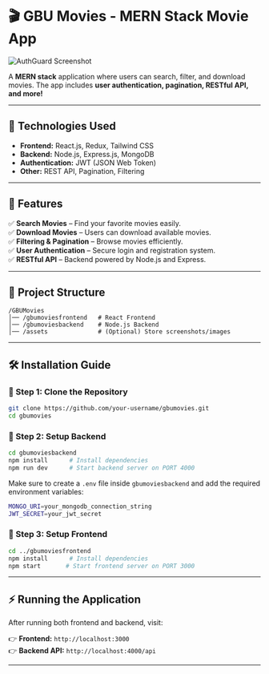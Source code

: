 
# 🎬 GBU Movies - MERN Stack Movie App  


![AuthGuard Screenshot](https://res.cloudinary.com/dls2tnwrx/image/upload/v1739529789/Screenshot_2025-02-14_161248_kyphka.png)  

A **MERN stack** application where users can search, filter, and download movies. The app includes **user authentication, pagination, RESTful API, and more!**  

---

## 📌 Technologies Used  

- **Frontend:** React.js, Redux, Tailwind CSS  
- **Backend:** Node.js, Express.js, MongoDB  
- **Authentication:** JWT (JSON Web Token)  
- **Other:** REST API, Pagination, Filtering  

---

## 🚀 Features  

✅ **Search Movies** – Find your favorite movies easily.  
✅ **Download Movies** – Users can download available movies.  
✅ **Filtering & Pagination** – Browse movies efficiently.  
✅ **User Authentication** – Secure login and registration system.  
✅ **RESTful API** – Backend powered by Node.js and Express.  

---

## 📂 Project Structure  

```
/GBUMovies
│── /gbumoviesfrontend   # React Frontend
│── /gbumoviesbackend    # Node.js Backend
│── /assets              # (Optional) Store screenshots/images
```

---

## 🛠 Installation Guide  

### 🔹 Step 1: Clone the Repository  

```sh
git clone https://github.com/your-username/gbumovies.git
cd gbumovies
```

### 🔹 Step 2: Setup Backend  

```sh
cd gbumoviesbackend
npm install      # Install dependencies
npm run dev      # Start backend server on PORT 4000
```

Make sure to create a `.env` file inside `gbumoviesbackend` and add the required environment variables:  

```sh
MONGO_URI=your_mongodb_connection_string
JWT_SECRET=your_jwt_secret
```

### 🔹 Step 3: Setup Frontend  

```sh
cd ../gbumoviesfrontend
npm install      # Install dependencies
npm start       # Start frontend server on PORT 3000
```

---

## ⚡ Running the Application  

After running both frontend and backend, visit:  

👉 **Frontend:** `http://localhost:3000`  
👉 **Backend API:** `http://localhost:4000/api`  

---




